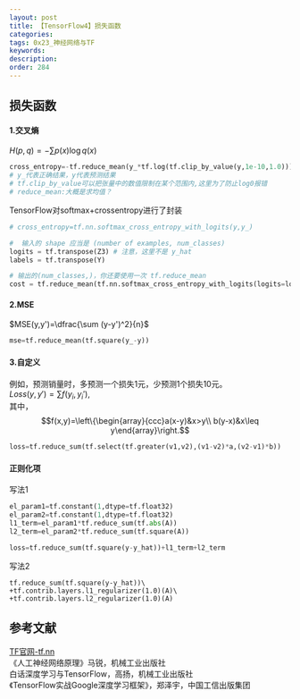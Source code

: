 ```yaml
---
layout: post
title: 【TensorFlow4】损失函数
categories:
tags: 0x23_神经网络与TF
keywords:
description:
order: 284
---
```



## 损失函数
#### 1.交叉熵
$H(p,q)=-\sum p(x)\log q(x)$

```py
cross_entropy=-tf.reduce_mean(y_*tf.log(tf.clip_by_value(y,1e-10,1.0)))
# y_代表正确结果，y代表预测结果
# tf.clip_by_value可以把张量中的数值限制在某个范围内,这里为了防止log0报错
# reduce_mean:大概是求均值？
```

TensorFlow对softmax+crossentropy进行了封装
```py
# cross_entropy=tf.nn.softmax_cross_entropy_with_logits(y,y_)

#  输入的 shape 应当是 (number of examples, num_classes)
logits = tf.transpose(Z3) # 注意，这里不是 y_hat
labels = tf.transpose(Y)

# 输出的(num_classes,)，你还要使用一次 tf.reduce_mean
cost = tf.reduce_mean(tf.nn.softmax_cross_entropy_with_logits(logits=logits,labels=labels))
```

#### 2.MSE
$MSE(y,y')=\dfrac{\sum (y-y')^2}{n}$
```py
mse=tf.reduce_mean(tf.square(y_-y))
```

#### 3.自定义
例如，预测销量时，多预测一个损失1元，少预测1个损失10元。  
$Loss(y,y')=\sum f(y_i,y_i')$,  
其中，$$f(x,y)=\left\{\begin{array}{ccc}a(x-y)&x>y\\
b(y-x)&x\leq y\end{array}\right.$$

```py
loss=tf.reduce_sum(tf.select(tf.greater(v1,v2),(v1-v2)*a,(v2-v1)*b))
```

#### 正则化项
写法1
```py
el_param1=tf.constant(1,dtype=tf.float32)
el_param2=tf.constant(1,dtype=tf.float32)
l1_term=el_param1*tf.reduce_sum(tf.abs(A))
l2_term=el_param2*tf.reduce_sum(tf.square(A))

loss=tf.reduce_sum(tf.square(y-y_hat))+l1_term+l2_term
```
写法2
```
tf.reduce_sum(tf.square(y-y_hat))\
+tf.contrib.layers.l1_regularizer(1.0)(A)\
+tf.contrib.layers.l2_regularizer(1.0)(A)
```

## 参考文献
[TF官网-tf.nn](https://www.tensorflow.org/api_docs/python/tf/nn)  
《人工神经网络原理》马锐，机械工业出版社  
白话深度学习与TensorFlow，高扬，机械工业出版社  
《TensorFlow实战Google深度学习框架》，郑泽宇，中国工信出版集团  
